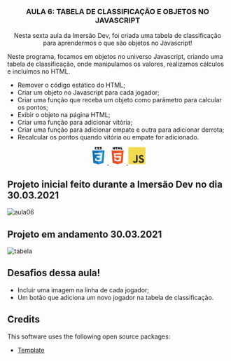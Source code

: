 <!-- PROJECT LOGO -->
<br />

  <h3 align="center">AULA 6: TABELA DE CLASSIFICAÇÃO E OBJETOS NO JAVASCRIPT</h3>

  <p align="center">Nesta sexta aula da Imersão Dev, foi criada uma tabela de classificação para aprendermos o que são objetos no Javascript! </p>

Neste programa, focamos em objetos no universo Javascript, criando uma tabela de classificação, onde manipulamos os valores, realizamos cálculos e incluímos no HTML.
    
* Remover o código estático do HTML;
* Criar um objeto no Javascript para cada jogador;
* Criar uma função que receba um objeto como parâmetro para calcular os pontos;
* Exibir o objeto na página HTML;
* Criar uma função para adicionar vitória;
* Criar uma função para adicionar empate e outra para adicionar derrota;
* Recalcular os pontos quando vitória ou empate for adicionado.
  <br />
  
<p align="center">
  <p align="center"> <a href="https://www.w3schools.com/css/" target="_blank"> <img src="https://raw.githubusercontent.com/devicons/devicon/master/icons/css3/css3-original-wordmark.svg" alt="css3" width="40" height="40"/> </a> <a href="https://www.w3.org/html/" target="_blank"> <img src="https://raw.githubusercontent.com/devicons/devicon/master/icons/html5/html5-original-wordmark.svg" alt="html5" width="40" height="40"/> </a> <a href="https://developer.mozilla.org/en-US/docs/Web/JavaScript" target="_blank"> <img src="https://raw.githubusercontent.com/devicons/devicon/master/icons/javascript/javascript-original.svg" alt="javascript" width="40" height="40"/> </a> </p>

## Projeto inicial feito durante a Imersão Dev no dia 30.03.2021

![aula06](https://user-images.githubusercontent.com/49700354/113008776-b7608f00-914d-11eb-9607-156928e52a3a.png)

## Projeto em andamento 30.03.2021
![tabela](https://user-images.githubusercontent.com/49700354/113075728-e6095480-91a3-11eb-9032-52678e2cdfaa.png)

## Desafios dessa aula!
* Incluir uma imagem na linha de cada jogador;
* Um botão que adiciona um novo jogador na tabela de classificação.

## Credits

This software uses the following open source packages:

- [Template](https://codepen.io/imersao-dev/pen/yLgLLNY)
